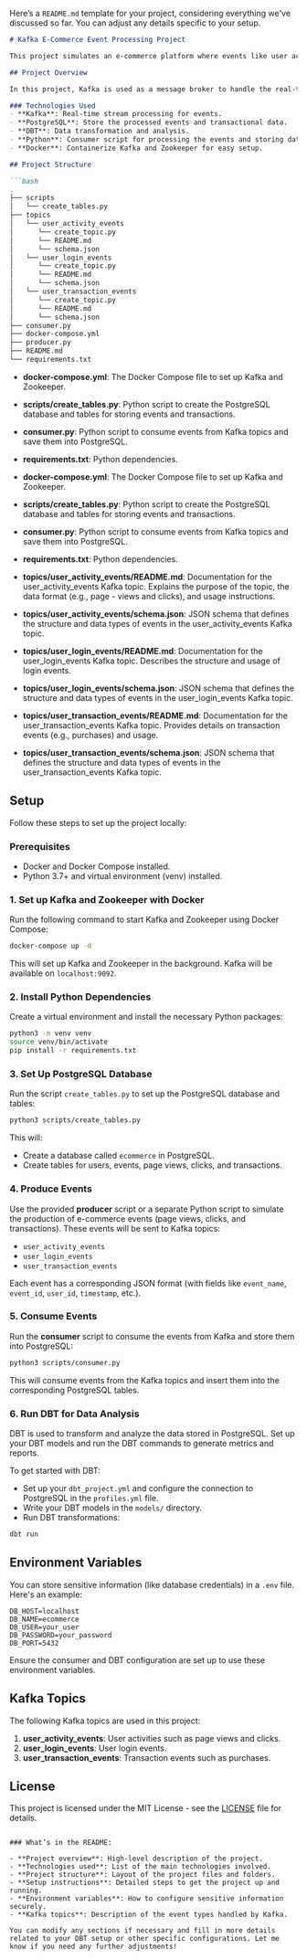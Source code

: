 Here’s a `README.md` template for your project, considering everything we've discussed so far. You can adjust any details specific to your setup.

```markdown
# Kafka E-Commerce Event Processing Project

This project simulates an e-commerce platform where events like user activities, transactions, page views, and clicks are produced, consumed, and saved to a PostgreSQL database for further analysis using DBT (Data Build Tool).

## Project Overview

In this project, Kafka is used as a message broker to handle the real-time stream of events. The events are consumed by a Python consumer, processed, and then saved into a PostgreSQL database. DBT is used for the data transformation and analysis phase.

### Technologies Used
- **Kafka**: Real-time stream processing for events.
- **PostgreSQL**: Store the processed events and transactional data.
- **DBT**: Data transformation and analysis.
- **Python**: Consumer script for processing the events and storing data into PostgreSQL.
- **Docker**: Containerize Kafka and Zookeeper for easy setup.

## Project Structure

```bash
.
├── scripts
│   └── create_tables.py
├── topics
│   └── user_activity_events
│      └── create_topic.py
│      └── README.md
│      └── schema.json
│   └── user_login_events
│      └── create_topic.py
│      └── README.md
│      └── schema.json
│   └── user_transaction_events
│      └── create_topic.py
│      └── README.md
│      └── schema.json
├── consumer.py
├── docker-compose.yml
├── producer.py
├── README.md
└── requirements.txt
```

- **docker-compose.yml**: The Docker Compose file to set up Kafka and Zookeeper.
- **scripts/create_tables.py**: Python script to create the PostgreSQL database and tables for storing events and transactions.
- **consumer.py**: Python script to consume events from Kafka topics and save them into PostgreSQL.
- **requirements.txt**: Python dependencies.

- **docker-compose.yml**: The Docker Compose file to set up Kafka and Zookeeper.
- **scripts/create_tables.py**: Python script to create the PostgreSQL database and tables for storing events and transactions.
- **consumer.py**: Python script to consume events from Kafka topics and save them into PostgreSQL.
- **requirements.txt**: Python dependencies.
- **topics/user_activity_events/README.md**: Documentation for the user_activity_events Kafka topic. Explains the purpose of the topic, the data format (e.g., page - views and clicks), and usage instructions.
- **topics/user_activity_events/schema.json**: JSON schema that defines the structure and data types of events in the user_activity_events Kafka topic.
- **topics/user_login_events/README.md**: Documentation for the user_login_events Kafka topic. Describes the structure and usage of login events.
- **topics/user_login_events/schema.json**: JSON schema that defines the structure and data types of events in the user_login_events Kafka topic.
- **topics/user_transaction_events/README.md**: Documentation for the user_transaction_events Kafka topic. Provides details on transaction events (e.g., purchases) and usage.
- **topics/user_transaction_events/schema.json**: JSON schema that defines the structure and data types of events in the user_transaction_events Kafka topic.

## Setup

Follow these steps to set up the project locally:

### Prerequisites

- Docker and Docker Compose installed.
- Python 3.7+ and virtual environment (venv) installed.

### 1. Set up Kafka and Zookeeper with Docker

Run the following command to start Kafka and Zookeeper using Docker Compose:

```bash
docker-compose up -d
```

This will set up Kafka and Zookeeper in the background. Kafka will be available on `localhost:9092`.

### 2. Install Python Dependencies

Create a virtual environment and install the necessary Python packages:

```bash
python3 -m venv venv
source venv/bin/activate
pip install -r requirements.txt
```

### 3. Set Up PostgreSQL Database

Run the script `create_tables.py` to set up the PostgreSQL database and tables:

```bash
python3 scripts/create_tables.py
```

This will:
- Create a database called `ecommerce` in PostgreSQL.
- Create tables for users, events, page views, clicks, and transactions.

### 4. Produce Events

Use the provided **producer** script or a separate Python script to simulate the production of e-commerce events (page views, clicks, and transactions). These events will be sent to Kafka topics:
- `user_activity_events`
- `user_login_events`
- `user_transaction_events`

Each event has a corresponding JSON format (with fields like `event_name`, `event_id`, `user_id`, `timestamp`, etc.).

### 5. Consume Events

Run the **consumer** script to consume the events from Kafka and store them into PostgreSQL:

```bash
python3 scripts/consumer.py
```

This will consume events from the Kafka topics and insert them into the corresponding PostgreSQL tables.

### 6. Run DBT for Data Analysis

DBT is used to transform and analyze the data stored in PostgreSQL. Set up your DBT models and run the DBT commands to generate metrics and reports.

To get started with DBT:
- Set up your `dbt_project.yml` and configure the connection to PostgreSQL in the `profiles.yml` file.
- Write your DBT models in the `models/` directory.
- Run DBT transformations:

```bash
dbt run
```

## Environment Variables

You can store sensitive information (like database credentials) in a `.env` file. Here's an example:

```env
DB_HOST=localhost
DB_NAME=ecommerce
DB_USER=your_user
DB_PASSWORD=your_password
DB_PORT=5432
```

Ensure the consumer and DBT configuration are set up to use these environment variables.

## Kafka Topics

The following Kafka topics are used in this project:

1. **user_activity_events**: User activities such as page views and clicks.
2. **user_login_events**: User login events.
3. **user_transaction_events**: Transaction events such as purchases.

## License

This project is licensed under the MIT License - see the [LICENSE](LICENSE) file for details.
```

### What’s in the README:

- **Project overview**: High-level description of the project.
- **Technologies used**: List of the main technologies involved.
- **Project structure**: Layout of the project files and folders.
- **Setup instructions**: Detailed steps to get the project up and running.
- **Environment variables**: How to configure sensitive information securely.
- **Kafka topics**: Description of the event types handled by Kafka.

You can modify any sections if necessary and fill in more details related to your DBT setup or other specific configurations. Let me know if you need any further adjustments!
